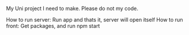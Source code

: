 My Uni project I need to make. Please do not my code.

How to run server: 
Run app and thats it, server will open itself
How to run front:
Get packages, and run npm start
